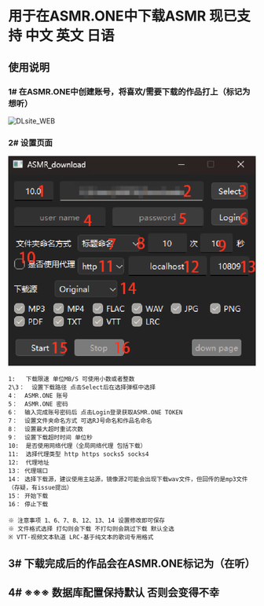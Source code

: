 # 用于在ASMR.ONE中下载ASMR 现已支持 中文 英文 日语

## 使用说明

### 1# 在ASMR.ONE中创建账号，将喜欢/需要下载的作品打上（标记为想听）

![DLsite_WEB](imge/asmr_onr.png)

### 2# 设置页面

![DLsite_WEB](imge/UI.png)

``` text
1:   下载限速 单位MB/S 可使用小数或者整数
2\3：  设置下载路径 点击Select后在选择弹框中选择
4：  ASMR.ONE 账号
5：  ASMR.ONE 密码
6：  输入完成账号密码后 点击Login登录获取ASMR.ONE TOKEN
7：  设置文件夹命名方式 可选RJ号命名和作品名命名
8：  设置最大超时重试次数
9：  设置下载超时时间 单位秒
10:  是否使用网络代理（全局网络代理 包括下载）
11:  选择代理类型 http https socks5 socks4
12:  代理地址
13： 代理端口
14： 选择下载源，建议使用主站源，镜像源2可能会出现下载wav文件，但回传的是mp3文件（存疑，有issue提出）
15： 开始下载
16： 停止下载

※ 注意事项 1、6、7、8、12、13、14 设置修改即可保存
※ 文件格式选择 打勾则会下载 不打勾则会跳过下载 默认全选
※ VTT-视频文本轨道 LRC-基于纯文本的歌词专用格式
```

## 3# 下载完成后的作品会在ASMR.ONE标记为（在听）

## 4# ※※※ 数据库配置保持默认 否则会变得不幸